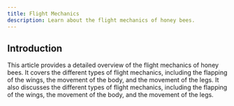 ```yaml
---
title: Flight Mechanics
description: Learn about the flight mechanics of honey bees.
---
```


## Introduction

This article provides a detailed overview of the flight mechanics of honey bees. It covers the different types of flight mechanics, including the flapping of the wings, the movement of the body, and the movement of the legs. It also discusses the different types of flight mechanics, including the flapping of the wings, the movement of the body, and the movement of the legs.
